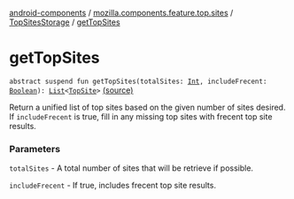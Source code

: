 [android-components](../../index.md) / [mozilla.components.feature.top.sites](../index.md) / [TopSitesStorage](index.md) / [getTopSites](./get-top-sites.md)

# getTopSites

`abstract suspend fun getTopSites(totalSites: `[`Int`](https://kotlinlang.org/api/latest/jvm/stdlib/kotlin/-int/index.html)`, includeFrecent: `[`Boolean`](https://kotlinlang.org/api/latest/jvm/stdlib/kotlin/-boolean/index.html)`): `[`List`](https://kotlinlang.org/api/latest/jvm/stdlib/kotlin.collections/-list/index.html)`<`[`TopSite`](../-top-site/index.md)`>` [(source)](https://github.com/mozilla-mobile/android-components/blob/master/components/feature/top-sites/src/main/java/mozilla/components/feature/top/sites/TopSitesStorage.kt#L37)

Return a unified list of top sites based on the given number of sites desired.
If `includeFrecent` is true, fill in any missing top sites with frecent top site results.

### Parameters

`totalSites` - A total number of sites that will be retrieve if possible.

`includeFrecent` - If true, includes frecent top site results.